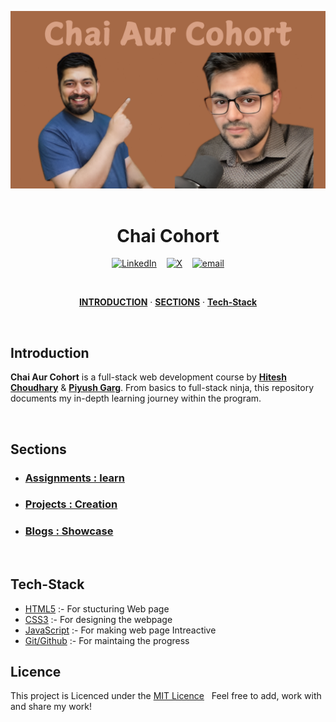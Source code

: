<p align="center">  
  <img alt="Jio Network blocking the view? Network switch reveals the magic!"  src="./assets/Chai Aur Cohort.png">
  <br><br>
</p>

<h1 align="center"> Chai Cohort </h1>

<div align="center">

[![LinkedIn](https://img.shields.io/badge/@Sanket_singh-%230077B5.svg?logo=linkedin&logoColor=white)](https://linkedin.com/in/sanket-singh-5359732b8) &nbsp;&nbsp; [![X](https://img.shields.io/badge/@SanketS89137690-black.svg?logo=X&logoColor=white)](https://x.com/@SanketS89137690) &nbsp;&nbsp; [![email](https://img.shields.io/badge/vt118452@gmail.com-D14836?logo=gmail&logoColor=white)](mailto:vt118452@gmail.com)

</div>

<br>

<p align="center">
    <a href="#Introduction"><strong>INTRODUCTION</strong></a> ·
    <a href="#Sections"><strong>SECTIONS</strong></a> ·
    <a href="#Tech-Stack"><strong>Tech-Stack</strong></a>
 </p>   
 <br>

## Introduction

**Chai Aur Cohort** is a full-stack web development course by **[Hitesh Choudhary](https://www.youtube.com/@chaiaurcode)** & **[Piyush Garg](https://www.youtube.com/@piyushgargdev)**. From basics to full-stack ninja, this repository documents my in-depth learning journey within the program.

 <br>

## Sections

- ### [Assignments : learn](./Assignmets/Readme.md)
- ### [Projects : Creation](./Pojects/Readme.md)
- ### [Blogs : Showcase](./Blogs/Readme.md)
<br>

## Tech-Stack

- [HTML5](https://developer.mozilla.org/en-US/docs/Glossary/HTML5) :- For stucturing Web page
- [CSS3](https://developer.mozilla.org/en-US/docs/Web/CSS) :- For designing the webpage
- [JavaScript](https://developer.mozilla.org/en-US/docs/Web/JavaScript) :- For making web page Intreactive
- [Git/Github](#) :- For maintaing the progress
  <br>

## Licence

This project is Licenced under the [MIT Licence](./LICENSE) &nbsp; Feel free to add, work with and share my work!

